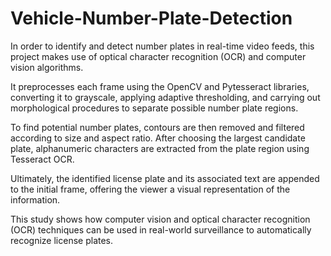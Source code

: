 # Vehicle-Number-Plate-Detection
In order to identify and detect number plates in real-time video feeds, this project makes use of optical character recognition (OCR) and computer vision algorithms. 

It preprocesses each frame using the OpenCV and Pytesseract libraries, converting it to grayscale, applying adaptive thresholding, and carrying out morphological procedures to separate possible number plate regions. 

To find potential number plates, contours are then removed and filtered according to size and aspect ratio. After choosing the largest candidate plate, alphanumeric characters are extracted from the plate region using Tesseract OCR. 

Ultimately, the identified license plate and its associated text are appended to the initial frame, offering the viewer a visual representation of the information. 

This study shows how computer vision and optical character recognition (OCR) techniques can be used in real-world surveillance to automatically recognize license plates.
